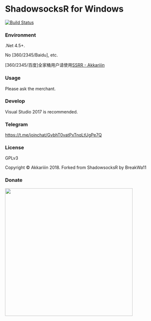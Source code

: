 ShadowsocksR for Windows
=======================

[![Build Status]][Appveyor]


### Environment

.Net 4.5+.

No \[360/2345/Baidu\], etc.

\[360/2345/百度\]全家桶用户请使用[SSRR - Akkariiin](https://github.com/shadowsocksrr/shadowsocksr-csharp)

### Usage

Please ask the merchant.

### Develop

Visual Studio 2017 is recommended.

### Telegram

https://t.me/joinchat/GvbhT0vatPxTnqLtUgPe7Q

### License

GPLv3

Copyright © Akkariiin 2018. Forked from ShadowsocksR by BreakWa11

[Appveyor]:       https://ci.appveyor.com/project/Akkariiin/shadowsocksr-csharp
[Build Status]:   https://ci.appveyor.com/api/projects/status/ey901turnakim5nv/branch/master?svg=true


### Donate

<img width="420" src="https://raw.githubusercontent.com/SoDa-GitHub/shadowsocksrr-csharp/master/donate.jpg"/>
